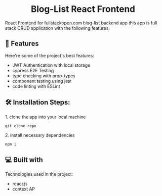 <h1 align="center" id="title">Blog-List React Frontend</h1>

<p id="description">React Frontend for fullstackopen.com blog-list backend app this app is full stack CRUD application with the following features.</p>



<h2>🧐 Features</h2>

Here're some of the project's best features:

*   JWT Authentication with local storage
*   cypress E2E Testing
*   type checking with prop-types
*   component testing using jest
*   code linting with ESLint

<h2>🛠️ Installation Steps:</h2>

<p>1. clone the app into your local machine</p>

```
git clone repo
```

<p>2. install necessary dependencies</p>

```
npm i
```



<h2>💻 Built with</h2>

Technologies used in the project:

*   react.js
*   context AP
